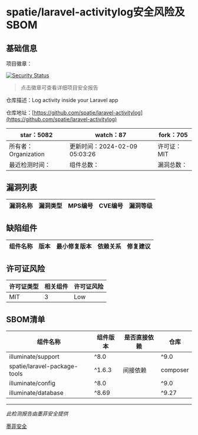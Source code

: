 # spatie/laravel-activitylog安全风险及SBOM

## 基础信息

项目徽章：

[![Security Status](https://www.murphysec.com/platform3/v31/badge/1757477247844220928.svg)](https://www.murphysec.com/console/report/1756028988888035328/1757477247844220928)

> 点击徽章可查看详细项目安全报告

仓库描述：Log activity inside your Laravel app

仓库地址：[https://github.com/spatie/laravel-activitylog](https://github.com/spatie/laravel-activitylog)

| star：5082 | watch：87 | fork：705 |
| ----------- | -------------- | ------------ |
| 所有者：Organization | 更新时间：2024-02-09 05:03:26 | 许可证：MIT |
| 最近检测时间： | 组件总数： | 漏洞总数： |




## 漏洞列表

| 漏洞名称 | 漏洞类型 | MPS编号 | CVE编号 | 漏洞等级 |
| ------- | ------ | ------- | ------ | ----- |





## 缺陷组件

| 组件名称 | 版本 | 最小修复版本 | 依赖关系 | 修复建议 |
| -------- | ---- | ------------ | -------- | -------- |





## 许可证风险

| 许可证类型 | 相关组件 | 许可证风险 |
| ---------- | -------- | ---------- |
|MIT|3|Low|




## SBOM清单

| 组件名称 | 组件版本 | 是否直接依赖 | 仓库 |
| -------- | -------- | ------------ | ---- |
|illuminate/support|^8.0 || ^9.0 || ^10.0|间接依赖|composer|
|spatie/laravel-package-tools|^1.6.3|间接依赖|composer|
|illuminate/config|^8.0 || ^9.0 || ^10.0|间接依赖|composer|
|illuminate/database|^8.69 || ^9.27 || ^10.0|间接依赖|composer|


------

*此检测报告由墨菲安全提供*

[墨菲安全](www.murphysec.com)